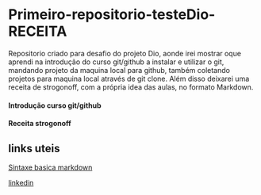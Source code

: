 # Primeiro-repositorio-testeDio-RECEITA
Repositorio  criado para desafio do projeto Dio, aonde irei mostrar oque aprendi na introdução do curso git/github
a instalar e utilizar o git, mandando projeto da maquina local para github, também coletando projetos para maquina local através de git clone.
Além disso deixarei uma receita de strogonoff, com a própria idea das aulas, no formato Markdown.



#### Introdução curso git/github




#### Receita strogonoff



## links uteis
[Sintaxe  basica markdown](https://www.markdownguide.org/basic-syntax/)

[linkedin](https://www.linkedin.com/in/yankee-cristiano-667973205/)


